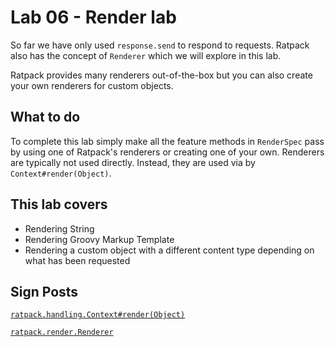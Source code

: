 # Lab 06 - Render lab

So far we have only used `response.send` to respond to requests.  Ratpack also has the concept of `Renderer` which we will
explore in this lab.

Ratpack provides many renderers out-of-the-box but you can also create your own renderers for custom objects.

## What to do

To complete this lab simply make all the feature methods in `RenderSpec` pass by using one of Ratpack's renderers or creating
one of your own.  Renderers are typically not used directly. Instead, they are used via by
`Context#render(Object)`.

## This lab covers

* Rendering String
* Rendering Groovy Markup Template
* Rendering a custom object with a different content type depending on what has been requested

## Sign Posts

[`ratpack.handling.Context#render(Object)`](https://ratpack.io/manual/current/api/ratpack/handling/Context.html#render-java.lang.Object-)

[`ratpack.render.Renderer`](https://ratpack.io/manual/current/api/ratpack/render/Renderer.html)